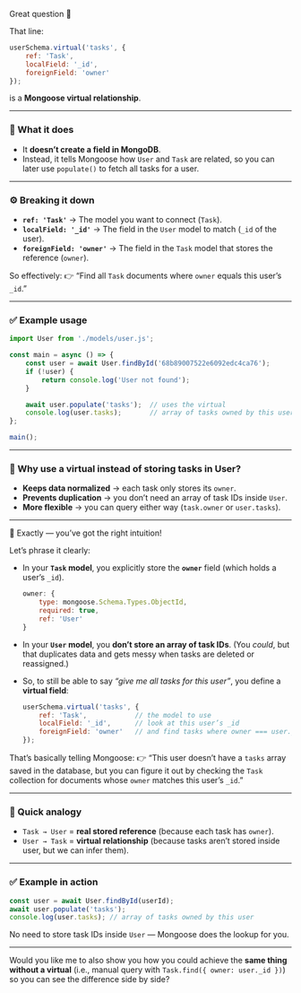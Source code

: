 Great question 🚀

That line:

```js
userSchema.virtual('tasks', {
    ref: 'Task',
    localField: '_id',
    foreignField: 'owner'
});
```

is a **Mongoose virtual relationship**.

---

### 🔎 What it does

* It **doesn’t create a field in MongoDB**.
* Instead, it tells Mongoose how `User` and `Task` are related, so you can later use `populate()` to fetch all tasks for a user.

---

### ⚙️ Breaking it down

* **`ref: 'Task'`** → The model you want to connect (`Task`).
* **`localField: '_id'`** → The field in the `User` model to match (`_id` of the user).
* **`foreignField: 'owner'`** → The field in the `Task` model that stores the reference (`owner`).

So effectively:
👉 “Find all `Task` documents where `owner` equals this user’s `_id`.”

---

### ✅ Example usage

```js
import User from './models/user.js';

const main = async () => {
    const user = await User.findById('68b89007522e6092edc4ca76');
    if (!user) {
        return console.log('User not found');
    }

    await user.populate('tasks');  // uses the virtual
    console.log(user.tasks);       // array of tasks owned by this user
};

main();
```

---

### 📌 Why use a virtual instead of storing tasks in User?

* **Keeps data normalized** → each task only stores its `owner`.
* **Prevents duplication** → you don’t need an array of task IDs inside `User`.
* **More flexible** → you can query either way (`task.owner` or `user.tasks`).

---

💯 Exactly — you’ve got the right intuition!

Let’s phrase it clearly:

* In your **`Task` model**, you explicitly store the **`owner`** field (which holds a user’s `_id`).

  ```js
  owner: {
      type: mongoose.Schema.Types.ObjectId,
      required: true,
      ref: 'User'
  }
  ```

* In your **`User` model**, you **don’t store an array of task IDs**. (You *could*, but that duplicates data and gets messy when tasks are deleted or reassigned.)

* So, to still be able to say *“give me all tasks for this user”*, you define a **virtual field**:

  ```js
  userSchema.virtual('tasks', {
      ref: 'Task',            // the model to use
      localField: '_id',      // look at this user’s _id
      foreignField: 'owner'   // and find tasks where owner === user._id
  });
  ```

That’s basically telling Mongoose:
👉 “This user doesn’t have a `tasks` array saved in the database, but you can figure it out by checking the `Task` collection for documents whose `owner` matches this user’s `_id`.”

---

### 🔁 Quick analogy

* `Task → User` = **real stored reference** (because each task has `owner`).
* `User → Task` = **virtual relationship** (because tasks aren’t stored inside user, but we can infer them).

---

### ✅ Example in action

```js
const user = await User.findById(userId);
await user.populate('tasks');
console.log(user.tasks); // array of tasks owned by this user
```

No need to store task IDs inside `User` — Mongoose does the lookup for you.

---

Would you like me to also show you how you could achieve the **same thing without a virtual** (i.e., manual query with `Task.find({ owner: user._id })`) so you can see the difference side by side?
